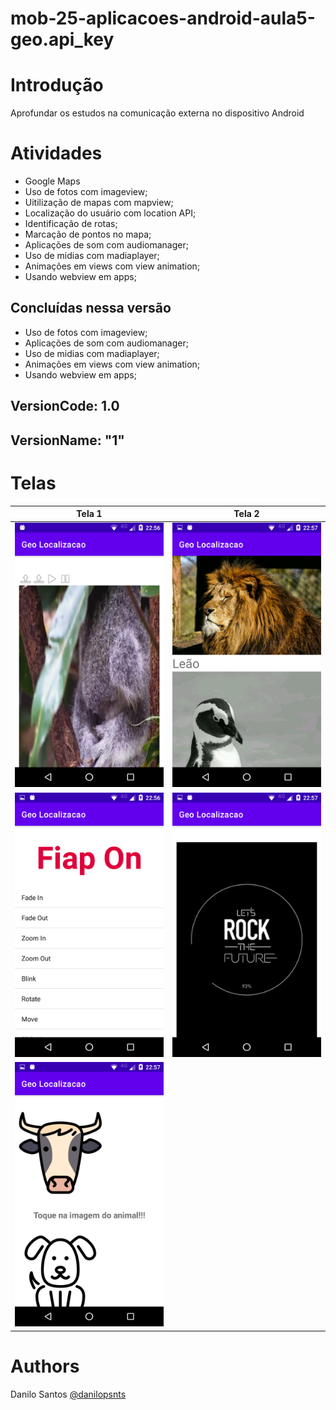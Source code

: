 # mob-25-aplicacoes-android-aula5-geo.api_key
# Introdução
Aprofundar os estudos na comunicação externa no dispositivo Android

# Atividades

- Google Maps
- Uso de fotos com imageview;
- Uitilização de mapas com mapview;
- Localização do usuário com location API;
- Identificação de rotas;
- Marcação de pontos no mapa;
- Aplicações de som com audiomanager;
- Uso de midias com madiaplayer;
- Animações em views com view animation;
- Usando webview em apps;
## Concluídas nessa versão
- Uso de fotos com imageview;
- Aplicações de som com audiomanager;
- Uso de midias com madiaplayer;
- Animações em views com view animation;
- Usando webview em apps;
## VersionCode: 1.0

## VersionName: "1"

# Telas

| Tela 1     | Tela 2     |  
| ------------- | ------------- |
|![Aplicativo 1](img_readme/v1.png)|![Aplicativo 1](img_readme/v3.png)|
|![Aplicativo 1](img_readme/v5.png)|![Aplicativo 1](img_readme/v4.png)|
|![Aplicativo 1](img_readme/v2.png)||




# Authors

Danilo Santos
[@danilopsnts](https://www.linkedin.com/in/danilopsnts/)



